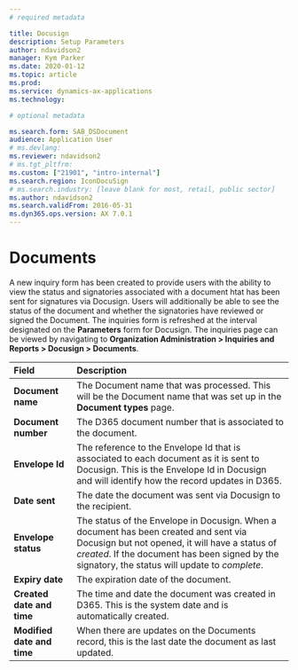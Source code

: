 ```yaml
---
# required metadata

title: Docusign
description: Setup Parameters
author: ndavidson2
manager: Kym Parker
ms.date: 2020-01-12
ms.topic: article
ms.prod: 
ms.service: dynamics-ax-applications
ms.technology: 

# optional metadata

ms.search.form: SAB_DSDocument
audience: Application User
# ms.devlang: 
ms.reviewer: ndavidson2
# ms.tgt_pltfrm: 
ms.custom: ["21901", "intro-internal"]
ms.search.region: IconDocuSign 
# ms.search.industry: [leave blank for most, retail, public sector]
ms.author: ndavidson2
ms.search.validFrom: 2016-05-31
ms.dyn365.ops.version: AX 7.0.1
---
```



# Documents

A new inquiry form has been created to provide users with the ability to view the status and signatories associated with a document htat has been sent for signatures via Docusign.  Users will additionally be able to see the status of the document and whether the signatories have reviewed or signed the Document.  The inquiries form is refreshed at the interval designated on the **Parameters** form for Docusign.
The inquiries page can be viewed by navigating to **Organization Administration > Inquiries and Reports > Docusign > Documents**.



| **Field**                         | **Description**                      | 
| :-------------------------------- |:-------------------------------------| 
| **Document name**          | The Document name that was processed. This will be the Document name that was set up in the **Document types** page. |
| **Document number**                |   The D365 document number that is associated to the document.  |
| **Envelope Id**                     | The reference to the Envelope Id that is associated to each document as it is sent to Docusign.  This is the Envelope Id in Docusign and will identify how the record updates in D365.   | 
| **Date sent**                      | The date the document was sent via Docusign to the recipient.     | 
| **Envelope status**                 | The status of the Envelope in Docusign.  When a document has been created and sent via Docusign but not opened, it will have a status of *created*.  If the document has been signed by the signatory, the status will update to *complete*.     | 
|  **Expiry date**                 |   The expiration date of the document.                      |
| **Created date and time**    |   The time and date the document was created in D365.  This is the system date and is automatically created.                               |
| **Modified date and time**   |   When there are updates on the Documents record, this is the last date the document as last updated.                                   | 
